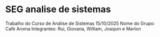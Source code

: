 # SEG analise de sistemas
Trabalho do Curso de Análise de Sistemas 15/10/2025
Nome do Grupo: Café Aroma
Integrantes: Rui, Giovana, William, Joaquin e Marlon
